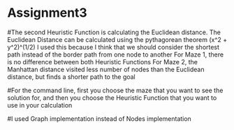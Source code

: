 # Assignment3

#The second Heuristic Function is calculating the Euclidean distance.
The Euclidean Distance can be calculated using the pythagorean theorem (x^2 + y^2)^(1/2)
I used this because I think that we should consider the shortest path instead of the border path from one node to another
For Maze 1, there is no difference between both Heuristic Functions
For Maze 2, the Manhattan distance visited less number of nodes than the Euclidean distance, but finds a shorter path to the goal

#For the command line, first you choose the maze that you want to see the solution for, and then you choose the Heuristic Function that you want to use in your calculation

#I used Graph implementation instead of Nodes implementation
